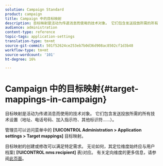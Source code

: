 ```yaml
---
solution: Campaign Standard
product: campaign
title: Campaign 中的目标映射
description: 目标映射是活动为传递消息而使用的技术对象。 它们包含发送投放所需的所有技术设置。
audience: administration
content-type: reference
topic-tags: application-settings
translation-type: tm+mt
source-git-commit: 501f52624ce253eb7b0d36d908ac8502cf1d3b48
workflow-type: tm+mt
source-wordcount: '101'
ht-degree: 16%

---
```



# Campaign 中的目标映射{#target-mappings-in-campaign}

目标映射是活动为传递消息而使用的技术对象。 它们包含发送投放所需的所有技术设置（地址、电话号码、加入指示符、其他标识符……）。

管理员可以访问菜单中的 **[!UICONTROL Administration > Application settings > Target mappings]** 目标映射。

目标映射的创建或修改可以满足特定需求。 无论如何，其定位维度始终应与用户档案( **[!UICONTROL nms:recipient]** 表)对应。 有关定向维度的更多信息，请参阅[此页面](../../automating/using/query.md#targeting-dimensions-and-resources)。
